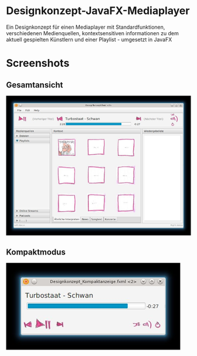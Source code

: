 # Designkonzept-JavaFX-Mediaplayer
Ein Designkonzept für einen Mediaplayer mit Standardfunktionen, verschiedenen Medienquellen, kontextsensitiven informationen zu dem aktuell gespielten Künstlern und einer Playlist - umgesetzt in JavaFX

# Screenshots
## Gesamtansicht
![Schreenshot](docs/screenshot.jpg "Screenshot")
## Kompaktmodus
![Schreenshot kompakt](docs/screenshot_kompakt.jpg "Screenshot kompakt")
